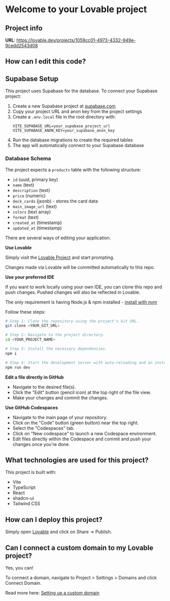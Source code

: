 # Welcome to your Lovable project

## Project info

**URL**: https://lovable.dev/projects/1059cc01-4973-4332-949e-9cedd2543d08

## How can I edit this code?

## Supabase Setup

This project uses Supabase for the database. To connect your Supabase project:

1. Create a new Supabase project at [supabase.com](https://supabase.com)
2. Copy your project URL and anon key from the project settings
3. Create a `.env.local` file in the root directory with:
   ```
   VITE_SUPABASE_URL=your_supabase_project_url
   VITE_SUPABASE_ANON_KEY=your_supabase_anon_key
   ```
4. Run the database migrations to create the required tables
5. The app will automatically connect to your Supabase database

### Database Schema

The project expects a `products` table with the following structure:
- `id` (uuid, primary key)
- `name` (text)
- `description` (text)
- `price` (numeric)
- `deck_cards` (jsonb) - stores the card data
- `main_image_url` (text)
- `colors` (text array)
- `format` (text)
- `created_at` (timestamp)
- `updated_at` (timestamp)

There are several ways of editing your application.

**Use Lovable**

Simply visit the [Lovable Project](https://lovable.dev/projects/1059cc01-4973-4332-949e-9cedd2543d08) and start prompting.

Changes made via Lovable will be committed automatically to this repo.

**Use your preferred IDE**

If you want to work locally using your own IDE, you can clone this repo and push changes. Pushed changes will also be reflected in Lovable.

The only requirement is having Node.js & npm installed - [install with nvm](https://github.com/nvm-sh/nvm#installing-and-updating)

Follow these steps:

```sh
# Step 1: Clone the repository using the project's Git URL.
git clone <YOUR_GIT_URL>

# Step 2: Navigate to the project directory.
cd <YOUR_PROJECT_NAME>

# Step 3: Install the necessary dependencies.
npm i

# Step 4: Start the development server with auto-reloading and an instant preview.
npm run dev
```

**Edit a file directly in GitHub**

- Navigate to the desired file(s).
- Click the "Edit" button (pencil icon) at the top right of the file view.
- Make your changes and commit the changes.

**Use GitHub Codespaces**

- Navigate to the main page of your repository.
- Click on the "Code" button (green button) near the top right.
- Select the "Codespaces" tab.
- Click on "New codespace" to launch a new Codespace environment.
- Edit files directly within the Codespace and commit and push your changes once you're done.

## What technologies are used for this project?

This project is built with:

- Vite
- TypeScript
- React
- shadcn-ui
- Tailwind CSS

## How can I deploy this project?

Simply open [Lovable](https://lovable.dev/projects/1059cc01-4973-4332-949e-9cedd2543d08) and click on Share -> Publish.

## Can I connect a custom domain to my Lovable project?

Yes, you can!

To connect a domain, navigate to Project > Settings > Domains and click Connect Domain.

Read more here: [Setting up a custom domain](https://docs.lovable.dev/tips-tricks/custom-domain#step-by-step-guide)
